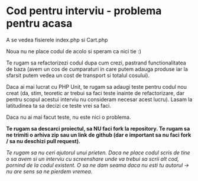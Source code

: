 # Cod pentru interviu - problema pentru acasa

A se vedea fisierele index.php si Cart.php

Noua nu ne place codul de acolo si speram ca nici tie :)

Te rugam sa refactorizezi codul dupa cum crezi, pastrand functionalitatea de baza (avem un cos de cumparaturi in care putem adauga produse iar la sfarsit putem vedea un cost de transport si totalul cosului).

Daca ai mai lucrat cu PHP Unit, te rugam sa adaugi teste pentru codul nou creat (da, stim, teoretic ar trebui sa faci teste inainte de refactorizare, dar pentru scopul acestui interviu nu consideram necesar acest lucru). Lasam la latitudinea ta sa decizi ce teste vrei sa faci.

Daca nu ai mai facut teste, nu este nici o problema.

**Te rugam sa descarci proiectul, sa NU faci fork la repository. Te rugam sa ne trimiti o arhiva zip sau un link de github (dar e important sa nu faci fork / sa nu deschizi pull request).**

*Te rugam sa nu ceri ajutorul unui prieten. Daca ne place codul scris de tine o sa avem si un interviu cu screenshare unde va trebui sa scrii alt cod, pornind de la codul existent. O sa ne dam seama daca nu esti tu autorul → nu are sens sa ne pierdem vremea.*
